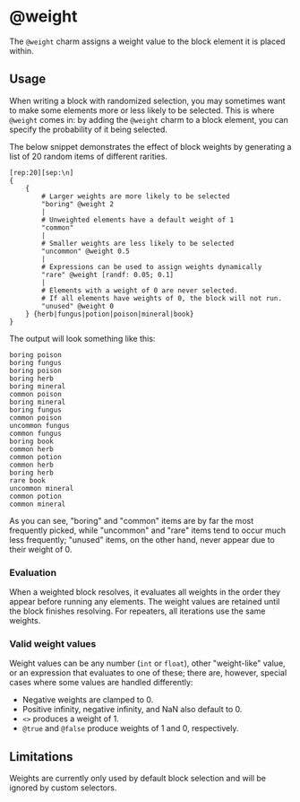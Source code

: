 # @weight

The `@weight` charm assigns a weight value to the block element it is placed within.

## Usage

When writing a block with randomized selection, you may sometimes want to make some elements more or less likely to be selected.
This is where `@weight` comes in: by adding the `@weight` charm to a block element, you can specify the probability of it being selected.

The below snippet demonstrates the effect of block weights by generating a list of 20 random items of different rarities.

```rant
[rep:20][sep:\n]
{
    {
        # Larger weights are more likely to be selected
        "boring" @weight 2
        |
        # Unweighted elements have a default weight of 1
        "common"
        |
        # Smaller weights are less likely to be selected
        "uncommon" @weight 0.5
        |
        # Expressions can be used to assign weights dynamically
        "rare" @weight [randf: 0.05; 0.1]
        |
        # Elements with a weight of 0 are never selected.
        # If all elements have weights of 0, the block will not run.
        "unused" @weight 0
    } {herb|fungus|potion|poison|mineral|book}
}
```

The output will look something like this:

```
boring poison
boring fungus
boring poison
boring herb
boring mineral
common poison
boring mineral
boring fungus
common poison
uncommon fungus
common fungus
boring book
common herb
common potion
common herb
boring herb
rare book
uncommon mineral
common potion
common mineral
```

As you can see, "boring" and "common" items are by far the most frequently picked, while "uncommon" and "rare" items tend to occur much less frequently; 
"unused" items, on the other hand, never appear due to their weight of 0.

### Evaluation

When a weighted block resolves, it evaluates all weights in the order they appear before running any elements.
The weight values are retained until the block finishes resolving. For repeaters, all iterations use the same weights.

### Valid weight values

Weight values can be any number (`int` or `float`), other "weight-like" value, or an expression that evaluates to one of these;
there are, however, special cases where some values are handled differently:

* Negative weights are clamped to 0.
* Positive infinity, negative infinity, and NaN also default to 0.
* `<>` produces a weight of 1.
* `@true` and `@false` produce weights of 1 and 0, respectively.

## Limitations

Weights are currently only used by default block selection and will be ignored by custom selectors.